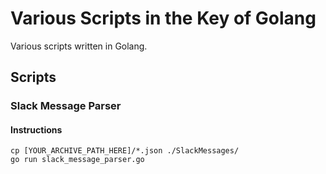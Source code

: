# Various Scripts in the Key of Golang
Various scripts written in Golang.

## Scripts

### Slack Message Parser


#### Instructions
```console
cp [YOUR_ARCHIVE_PATH_HERE]/*.json ./SlackMessages/
go run slack_message_parser.go
```
